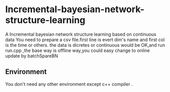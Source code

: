 # Incremental-bayesian-network-structure-learning
A Incremental bayesian network structure learning based on continuous data
You need to prepare a csv file.first line is evert dim's name and first col is the time or others. the data is dicretes or continuous would be OK,and run   run.cpp ,the base way is offline way,you could easy change to online update by batchSpareBN
   
Environment
--------------
		
   You don't need any other environment except c++ compiler .
	
